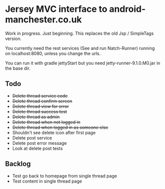 Jersey MVC interface to android-manchester.co.uk
================================================

Work in progress. Just beginning. This replaces the old Jsp / SimpleTags version.

You currently need the rest services (See and run Natch-Runner) running on localhost:8080, unless you change the urls.

You can run it with gradle jettyStart but you need jetty-runner-9.1.0.M0.jar in the base dir.

Todo
-----
* ~~Delete thread service code~~
* ~~Delete thread confirm screen~~
* ~~Delete thread view for error~~
* ~~Delete thread success test~~
* ~~Delete thread as admin~~
* ~~Delete thread when not logged in~~
* ~~Delete thread when logged in as someone else~~
* Shouldn't see delete icon after first page
* Delete post service
* Delete post error message
* Look at delete post tests

Backlog
-------
* Test go back to homepage from single thread page
* Test content in single thread page
